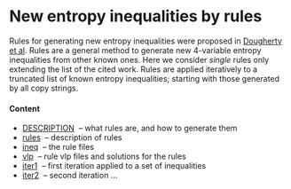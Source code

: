 New entropy inequalities by rules
=================================

Rules for generating new entropy inequalities were proposed in 
[Dougherty et al](http://arxiv.org/pdf/1104.3602v1). Rules are a general
method to generate new 4-variable entropy inequalities from other known
ones. Here we consider *single* rules only extending the list of the cited
work. Rules are applied iteratively to a truncated list of known entropy
inequalities; starting with those generated by all copy strings.

#### Content

* [DESCRIPTION](DESCRIPTION.md) &nbsp;&ndash; what rules are, and how to generate them
* [rules](rules.txt) &nbsp;&ndash; description of rules
* [ineq](ineq) &nbsp;&ndash; the rule files
* [vlp](vlp) &nbsp;&ndash; rule vlp files and solutions for the rules
* [iter1](iter1) &nbsp;&ndash; first iteration applied to a set of inequalities
* [iter2](iter2) &nbsp;&ndash; second iteration ...
